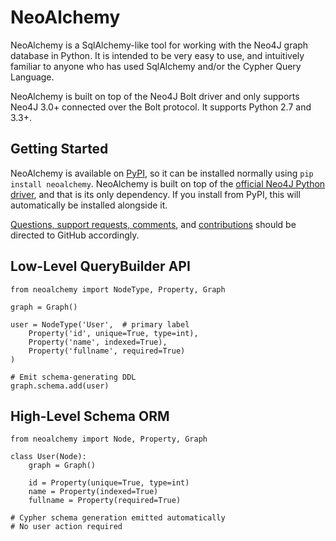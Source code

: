 NeoAlchemy
==========

NeoAlchemy is a SqlAlchemy-like tool for working with the Neo4J graph database
in Python. It is intended to be very easy to use, and intuitively familiar to
anyone who has used SqlAlchemy and/or the Cypher Query Language.

NeoAlchemy is built on top of the Neo4J Bolt driver and only supports Neo4J
3.0+ connected over the Bolt protocol. It supports Python 2.7 and 3.3+.

Getting Started
---------------

NeoAlchemy is available on [PyPI][1], so it can be installed normally using
`pip install neoalchemy`. NeoAlchemy is built on top of the [official Neo4J
Python driver][2], and that is its only dependency. If you install from PyPI,
this will automatically be installed alongside it.

[Questions, support requests, comments][3], and [contributions][4] should be
directed to GitHub accordingly.

Low-Level QueryBuilder API
--------------------------

    from neoalchemy import NodeType, Property, Graph

    graph = Graph()

    user = NodeType('User',  # primary label
        Property('id', unique=True, type=int),
        Property('name', indexed=True),
        Property('fullname', required=True)
    )

    # Emit schema-generating DDL
    graph.schema.add(user)


High-Level Schema ORM
---------------------

    from neoalchemy import Node, Property, Graph

    class User(Node):
        graph = Graph()

        id = Property(unique=True, type=int)
        name = Property(indexed=True)
        fullname = Property(required=True)

    # Cypher schema generation emitted automatically
    # No user action required


[1]: https://pypi.python.org/pypi
[2]: https://neo4j.com/developer/python/
[3]: https://github.com/TwoBitAlchemist/NeoAlchemy/issues/new
[4]: https://github.com/TwoBitAlchemist/NeoAlchemy
